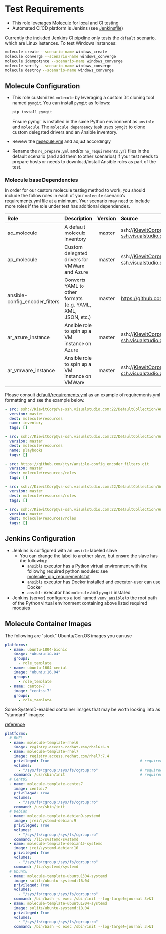 # Test Requirements

- This role leverages [Molecule](http://molecule.readthedocs.io/en/stable-1.25/) 
  for local and CI testing
- Automated CI/CD platform is Jenkins (see [Jenkinsfile](./Jenkinsfile))

Currently the included Jenkins CI pipeline only tests the `default` scenario,
which are Linux instances.  To test Windows instances:

```bash
molecule create --scenario-name windows_create
molecule converge --scenario-name windows_converge
molecule idempotence --scenario-name windows_converge
molecule verify --scenario-name windows_converge
molecule destroy --scenario-name windows_converge
```

## Molecule Configuration

- This role customizes `molecule` by leveraging a custom Git cloning tool named
  `pymgit`.  You can install `pymgit` as follows:

  ```bash
  pip install pymgit
  ```

  Ensure pymgit is installed in the same Python environment as `ansible` and
  `molecule`.  The `molecule dependency` task uses `pymgit` to clone custom
  delegated drivers and an Ansible inventory.

- Review the [molecule.yml](default/molecule.yml) and adjust accordingly
- Rename the `no_prepare.yml` and/or `no_requirements.yml` files in the default
  scenario (and add them to other scenarios) if your test needs to prepare hosts
  or needs to download/install Ansible roles as part of the test.

### Molecule base Dependencies

In order for our custom molecule testing method to work, you should include the
follow roles in each of your `molecule` scenario's requirements.yml file at a
minimum.  Your scenario may need to include more roles if the role under test
has additional dependencies.

|Role|Description|Version|Source|
|:---|:---|:---:|:---|
|ae_molecule|A default molecule inventory|master|ssh://KiewitCorp@vs-ssh.visualstudio.com:22/DefaultCollection/Ansible/_ssh/ae_molecule|
|ap_molecule|Custom delegated drivers for VMWare and Azure|master|ssh://KiewitCorp@vs-ssh.visualstudio.com:22/DefaultCollection/Ansible/_ssh/ap_molecule|
|ansible-config_encoder_filters|Converts YAML to other formats (e.g. YAML, XML, JSON, etc.)|master|https://github.com/jtyr/ansible-config_encoder_filters.git|
|ar_azure_instance|Ansible role to spin up a VM instance on Azure|master|ssh://KiewitCorp@vs-ssh.visualstudio.com:22/DefaultCollection/Ansible/_ssh/ar_azure_instance|
|ar_vmware_instance|Ansible role to spin up a VM instance on VMWare|master|ssh://KiewitCorp@vs-ssh.visualstudio.com:22/DefaultCollection/Ansible/_ssh/ar_vmware_instance|

Please consult [default/requirements.yml](default/requirements.yml) as an example
of requirements.yml formatting and see the example below:

```yaml
- src: ssh://KiewitCorp@vs-ssh.visualstudio.com:22/DefaultCollection/Ansible/_ssh/ae_molecule
  version: master
  dest: molecule/resources
  name: inventory
  tags: []

- src: ssh://KiewitCorp@vs-ssh.visualstudio.com:22/DefaultCollection/Ansible/_ssh/ap_molecule
  version: master
  dest: molecule/resources
  name: playbooks
  tags: []

- src: https://github.com/jtyr/ansible-config_encoder_filters.git
  version: master
  dest: molecule/resources/roles
  tags: []

- src: ssh://KiewitCorp@vs-ssh.visualstudio.com:22/DefaultCollection/Ansible/_ssh/ar_vmware_instance
  version: master
  dest: molecule/resources/roles
  tags: []

- src: ssh://KiewitCorp@vs-ssh.visualstudio.com:22/DefaultCollection/Ansible/_ssh/ar_azure_instance
  version: master
  dest: molecule/resources/roles
  tags: []
```

## Jenkins Configuration

- Jenkins is configured with an `ansible` labeled slave
  - You can change the label to another slave, but ensure the slave has the
    following:
    - `ansible` executor has a Python virtual environment with the following required
      python modules: see [molecule_pip_requirements.txt](molecule_pip_requirements.txt)
    - `ansible` executor has Docker installed and executor-user can use Docker
    - `ansible` executor has `molecule` and `pymgit` installed
- Jenkins (server) configures a tool named `venv_ansible` to the root path of 
  the Python virtual environment containing above listed required modules

## Molecule Container Images

The following are "stock" Ubuntu/CentOS images you can use

```yaml
platforms:
  - name: ubuntu-1804-bionic
    image: "ubuntu:18.04"
    groups:
      - role_template
  - name: ubuntu-1604-xenial
    image: "ubuntu:16.04"
    groups:
      - role_template
  - name: centos-7
    image: "centos:7"
    groups:
      - role_template
```

Some SystemD-enabled container images that may be worth looking into as
"standard" images:

[reference](https://framagit.org/rg/ansible-role-template/blob/master/molecule/default/molecule.yml)

```yaml
platforms:
  # RHEL
  - name: molecule-template-rhel6
    image: registry.access.redhat.com/rhel6:6.9
  - name: molecule-template-rhel7
    image: registry.access.redhat.com/rhel7:7.4
    privileged: True                                         # required for systemd
    volumes:
      - "/sys/fs/cgroup:/sys/fs/cgroup:ro"                   # required for systemd
    command: /usr/sbin/init                                  # required for systemd
  # CentOS
  - name: molecule-template-centos7
    image: centos:7
    privileged: True
    volumes:
      - "/sys/fs/cgroup:/sys/fs/cgroup:ro"
    command: /usr/sbin/init
  # Debian
  - name: molecule-template-debian9-systemd
    image: jrei/systemd-debian:9
    privileged: True
    volumes:
      - "/sys/fs/cgroup:/sys/fs/cgroup:ro"
    command: /lib/systemd/systemd
  - name: molecule-template-debian10-systemd
    image: jrei/systemd-debian:10
    privileged: True
    volumes:
      - "/sys/fs/cgroup:/sys/fs/cgroup:ro"
    command: /lib/systemd/systemd
  # Ubuntu
  - name: molecule-template-ubuntu1604-systemd
    image: solita/ubuntu-systemd:16.04
    privileged: True
    volumes:
      - "/sys/fs/cgroup:/sys/fs/cgroup:ro"
    command: /bin/bash -c exec /sbin/init --log-target=journal 3>&1
  - name: molecule-template-ubuntu1804-systemd
    image: solita/ubuntu-systemd:18.04
    privileged: True
    volumes:
      - "/sys/fs/cgroup:/sys/fs/cgroup:ro"
    command: /bin/bash -c exec /sbin/init --log-target=journal 3>&1
```
